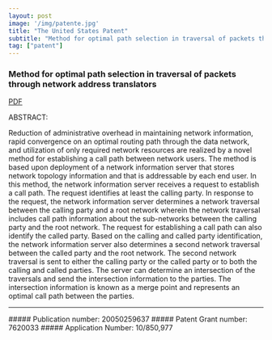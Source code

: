 ```yaml
---
layout: post
image: '/img/patente.jpg'
title: "The United States Patent"
subtitle: "Method for optimal path selection in traversal of packets through network address translators"
tag: ["patent"]
---
```


### Method for optimal path selection in traversal of packets through network address translators

[PDF](https://github.com/Pyligent/patent/blob/master/US20050259637A1.pdf)

ABSTRACT:   

Reduction of administrative overhead in maintaining network information, rapid convergence on an optimal routing path through the data network, and utilization of only required network resources are realized by a novel method for establishing a call path between network users. The method is based upon deployment of a network information server that stores network topology information and that is addressable by each end user. In this method, the network information server receives a request to establish a call path. The request identifies at least the calling party. In response to the request, the network information server determines a network traversal between the calling party and a root network wherein the network traversal includes call path information about the sub-networks between the calling party and the root network. The request for establishing a call path can also identify the called party. Based on the calling and called party identification, the network information server also determines a second network traversal between the called party and the root network. The second network traversal is sent to either the calling party or the called party or to both the calling and called parties. The server can determine an intersection of the traversals and send the intersection information to the parties. The intersection information is known as a merge point and represents an optimal call path between the parties.

<hr>
##### Publication number: 20050259637   
##### Patent Grant number: 7620033   
##### Application Number: 10/850,977   



